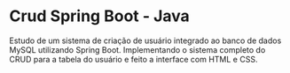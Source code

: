 # Crud Spring Boot - Java
Estudo de um sistema de criação de usuário integrado ao banco de dados MySQL utilizando Spring Boot.
Implementando o sistema completo do CRUD para a tabela do usuário e feito a interface com HTML e CSS.
